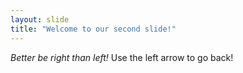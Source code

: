 ```yaml
---
layout: slide
title: "Welcome to our second slide!"
---
```

*Better be right than left!*
Use the left arrow to go back!
